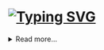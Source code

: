 # [![Typing SVG](https://readme-typing-svg.demolab.com/?size=50&duration=4000&pause=300&color=A0C172&center=true&vCenter=true&multiline=true&repeat=false&random=false&width=1300&height=140&lines=Hi+everyone;I'm+Eliza,+a+self+taught+frontend+developer)](https://git.io/typing-svg)
<details>
  <summary>
    Read more...
  </summary>

  ## My skills:
  
  ### **Programming languages:**
  
  * JavaScript
  * TypeScript
  * Python
  * HTML
  * CSS


  ### **Frameworks/Libraries:**
  
  * React
  * React Redux
  * React Router
  * React Three Fiber
  * Three.js
  * Next.js


  ### **Tools:**
  
  * Git
  * Command Line
  * Blender


  ### **Languages**
  
  | Language      | Proficiency     |
  | ------------- | --------------  |
  | English       | C1              |
  | German        | B1              |
  | Polish        | Native language |

  
</details>
